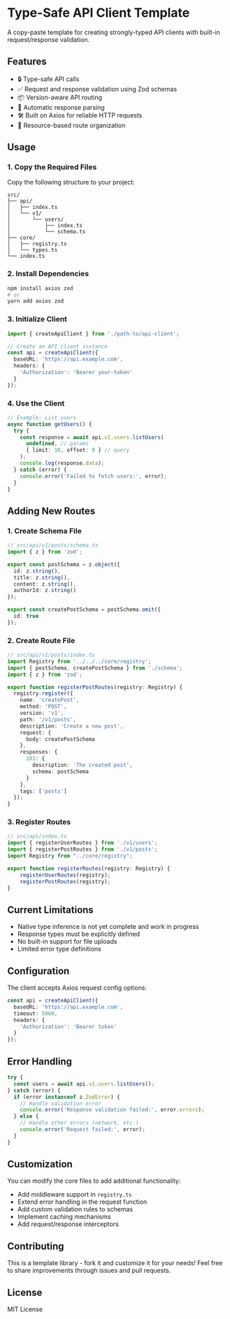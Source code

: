 # Type-Safe API Client Template

A copy-paste template for creating strongly-typed API clients with built-in request/response validation.

## Features

- 🔒 Type-safe API calls
- ✅ Request and response validation using Zod schemas
- 📦 Version-aware API routing
- 🔄 Automatic response parsing
- 🛠️ Built on Axios for reliable HTTP requests
- 🎯 Resource-based route organization

## Usage

### 1. Copy the Required Files

Copy the following structure to your project:

```
src/
├── api/
│   ├── index.ts
│   └── v1/
│       └── users/
│           ├── index.ts
│           └── schema.ts
├── core/
│   ├── registry.ts
│   └── types.ts
└── index.ts
```

### 2. Install Dependencies

```bash
npm install axios zod
# or
yarn add axios zod
```

### 3. Initialize Client

```typescript
import { createApiClient } from './path-to/api-client';

// Create an API client instance
const api = createApiClient({
  baseURL: 'https://api.example.com',
  headers: {
    'Authorization': 'Bearer your-token'
  }
});
```

### 4. Use the Client

```typescript
// Example: List users
async function getUsers() {
  try {
    const response = await api.v1.users.listUsers(
      undefined, // params
      { limit: 10, offset: 0 } // query
    );
    console.log(response.data);
  } catch (error) {
    console.error('Failed to fetch users:', error);
  }
}
```

## Adding New Routes

### 1. Create Schema File

```typescript
// src/api/v1/posts/schema.ts
import { z } from 'zod';

export const postSchema = z.object({
  id: z.string(),
  title: z.string(),
  content: z.string(),
  authorId: z.string()
});

export const createPostSchema = postSchema.omit({
  id: true
});
```

### 2. Create Route File

```typescript
// src/api/v1/posts/index.ts
import Registry from '../../../core/registry';
import { postSchema, createPostSchema } from './schema';
import { z } from 'zod';

export function registerPostRoutes(registry: Registry) {
  registry.register({
    name: 'createPost',
    method: 'POST',
    version: 'v1',
    path: '/v1/posts',
    description: 'Create a new post',
    request: {
      body: createPostSchema
    },
    responses: {
      201: {
        description: 'The created post',
        schema: postSchema
      }
    },
    tags: ['posts']
  });
}
```

### 3. Register Routes

```typescript
// src/api/index.ts
import { registerUserRoutes } from './v1/users';
import { registerPostRoutes } from './v1/posts';
import Registry from "../core/registry";

export function registerRoutes(registry: Registry) {
    registerUserRoutes(registry);
    registerPostRoutes(registry);
}
```

## Current Limitations

- Native type inference is not yet complete and work in progress
- Response types must be explicitly defined
- No built-in support for file uploads
- Limited error type definitions

## Configuration

The client accepts Axios request config options:

```typescript
const api = createApiClient({
  baseURL: 'https://api.example.com',
  timeout: 5000,
  headers: {
    'Authorization': 'Bearer token'
  }
});
```

## Error Handling

```typescript
try {
  const users = await api.v1.users.listUsers();
} catch (error) {
  if (error instanceof z.ZodError) {
    // Handle validation error
    console.error('Response validation failed:', error.errors);
  } else {
    // Handle other errors (network, etc.)
    console.error('Request failed:', error);
  }
}
```

## Customization

You can modify the core files to add additional functionality:

- Add middleware support in `registry.ts`
- Extend error handling in the request function
- Add custom validation rules to schemas
- Implement caching mechanisms
- Add request/response interceptors

## Contributing

This is a template library - fork it and customize it for your needs! Feel free to share improvements through issues and pull requests.

## License

MIT License